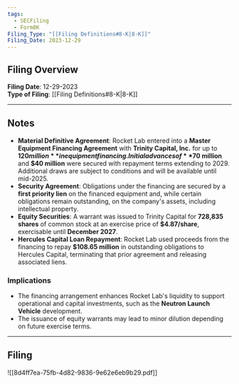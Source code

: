 ```yaml
---
tags:
  - SECFiling
  - Form8K
Filing_Type: "[[Filing Definitions#8-K|8-K]]"
Filing_Date: 2023-12-29  
---
```

## Filing Overview

**Filing Date**: 12-29-2023  
**Type of Filing**: [[Filing Definitions#8-K|8-K]]  

---

## Notes

- **Material Definitive Agreement**: Rocket Lab entered into a **Master Equipment Financing Agreement** with **Trinity Capital, Inc.** for up to **$120 million** in equipment financing. Initial advances of **$70 million** and **$40 million** were secured with repayment terms extending to 2029. Additional draws are subject to conditions and will be available until mid-2025.
- **Security Agreement**: Obligations under the financing are secured by a **first priority lien** on the financed equipment and, while certain obligations remain outstanding, on the company's assets, including intellectual property.
- **Equity Securities**: A warrant was issued to Trinity Capital for **728,835 shares** of common stock at an exercise price of **$4.87/share**, exercisable until **December 2027**.
- **Hercules Capital Loan Repayment**: Rocket Lab used proceeds from the financing to repay **$108.65 million** in outstanding obligations to Hercules Capital, terminating that prior agreement and releasing associated liens.

### Implications
- The financing arrangement enhances Rocket Lab's liquidity to support operational and capital investments, such as the **Neutron Launch Vehicle** development.
- The issuance of equity warrants may lead to minor dilution depending on future exercise terms.

---

## Filing

![[8d4ff7ea-75fb-4d82-9836-9e62e6eb9b29.pdf]]
